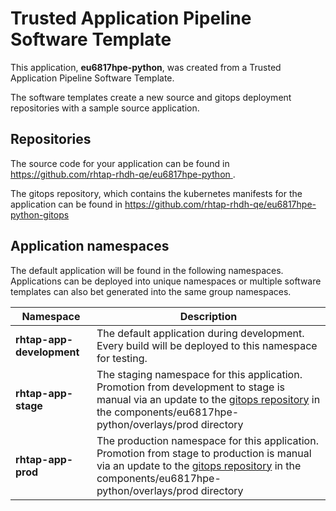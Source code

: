 # Trusted Application Pipeline Software Template

This application, **eu6817hpe-python**, was created from a Trusted Application Pipeline Software Template.

The software templates create a new source and gitops deployment repositories with a sample source application. 

## Repositories

The source code for your application can be found in [https://github.com/rhtap-rhdh-qe/eu6817hpe-python ](https://github.com/rhtap-rhdh-qe/eu6817hpe-python ).
 
The gitops repository, which contains the kubernetes manifests for the application can be found in 
[https://github.com/rhtap-rhdh-qe/eu6817hpe-python-gitops ](https://github.com/rhtap-rhdh-qe/eu6817hpe-python-gitops ) 

## Application namespaces 

The default application will be found in the following namespaces. Applications can be deployed into unique namespaces or multiple software templates can also bet generated into the same group namespaces.  

|  Namespace   |  Description   |  
| -------- | -------- |   
| **rhtap-app-development** | The default application during development. Every build will be deployed to this namespace for testing. | 
| **rhtap-app-stage** | The staging namespace for this application. Promotion from development to stage is manual via an update to the [gitops repository](https://github.com/rhtap-rhdh-qe/eu6817hpe-python-gitops ) in the components/eu6817hpe-python/overlays/prod directory |  
| **rhtap-app-prod** | The production namespace for this application. Promotion from stage to production is manual via an update to the [gitops repository](https://github.com/rhtap-rhdh-qe/eu6817hpe-python-gitops ) in the components/eu6817hpe-python/overlays/prod directory | 